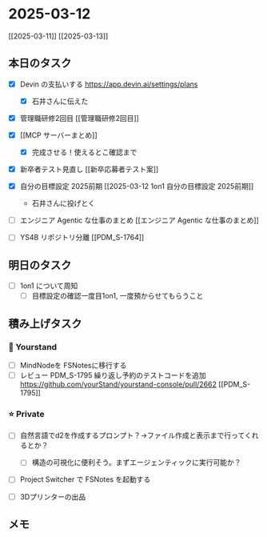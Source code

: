 # 2025-03-12

[[2025-03-11]] [[2025-03-13]]

## 本日のタスク

- [x] Devin の支払いする https://app.devin.ai/settings/plans
	- [x] 石井さんに伝えた

- [x] 管理職研修2回目 [[管理職研修2回目]]

- [x] [[MCP サーバーまとめ]]
  - [x] 完成させる！使えるとこ確認まで

- [x] 新卒者テスト見直し [[新卒応募者テスト案]]
- [x] 自分の目標設定 2025前期 [[2025-03-12 1on1 自分の目標設定 2025前期]]
	- 石井さんに投げとく
- [ ] エンジニア Agentic な仕事のまとめ [[エンジニア Agentic な仕事のまとめ]]

- [ ] YS4B リポジトリ分離 [[PDM_S-1764]]

## 明日のタスク

- [ ] 1on1 について周知
	- [ ] 目標設定の確認一度目1on1, 一度預からせてもらうこと

## 積み上げタスク

### 🔵 Yourstand

- [ ] MindNodeを FSNotesに移行する
- [ ] レビュー PDM_S-1795 繰り返し予約のテストコードを追加 https://github.com/yourStand/yourstand-console/pull/2662 [[PDM_S-1795]]

### ⭐️ Private

- [ ] 自然言語でd2を作成するプロンプト？->ファイル作成と表示まで行ってくれるとか？
	- [ ] 構造の可視化に便利そう。まずエージェンティックに実行可能か？
- [ ] Project Switcher で FSNotes を起動する

- [ ] 3Dプリンターの出品

## メモ

